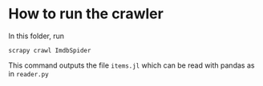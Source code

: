 # How to run the crawler

In this folder, run

``
scrapy crawl ImdbSpider
``


This command outputs the file `items.jl` which can be read with pandas as in `reader.py`

